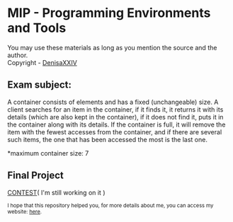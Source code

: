 # MIP - Programming Environments and Tools

You may use these materials as long as you mention the source and the author. <br>
Copyright - [DenisaXXIV](https://github.com/DenisaXXIV)

## Exam subject: 

A container consists of elements and has a fixed (unchangeable) size. A client searches for an item in the container, if it finds it, it returns it with its details (which are also kept in the container), if it does not find it, puts it in the container along with its details. If the container is full, it will remove the item with the fewest accesses from the container, and if there are several such items, the one that has been accessed the most is the last one.

*maximum container size: 7

## Final Project

[CONTEST]()( I'm still working on it )

<sub>I hope that this repository helped you, for more details about me, you can access my website: [here](https://denisa-vasile.info/).</sub>
